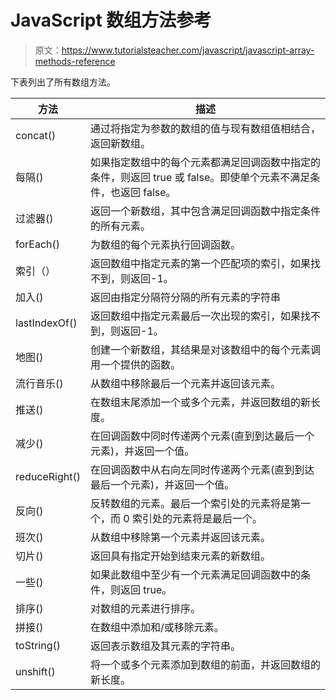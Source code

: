 # JavaScript 数组方法参考

> 原文：<https://www.tutorialsteacher.com/javascript/javascript-array-methods-reference>

下表列出了所有数组方法。

| 方法 | 描述 |
| --- | --- |
| concat() | 通过将指定为参数的数组的值与现有数组值相结合，返回新数组。 |
| 每隔() | 如果指定数组中的每个元素都满足回调函数中指定的条件，则返回 true 或 false。即使单个元素不满足条件，也返回 false。 |
| 过滤器() | 返回一个新数组，其中包含满足回调函数中指定条件的所有元素。 |
| forEach() | 为数组的每个元素执行回调函数。 |
| 索引（） | 返回数组中指定元素的第一个匹配项的索引，如果找不到，则返回-1。 |
| 加入() | 返回由指定分隔符分隔的所有元素的字符串 |
| lastIndexOf() | 返回数组中指定元素最后一次出现的索引，如果找不到，则返回-1。 |
| 地图() | 创建一个新数组，其结果是对该数组中的每个元素调用一个提供的函数。 |
| 流行音乐() | 从数组中移除最后一个元素并返回该元素。 |
| 推送() | 在数组末尾添加一个或多个元素，并返回数组的新长度。 |
| 减少() | 在回调函数中同时传递两个元素(直到到达最后一个元素)，并返回一个值。 |
| reduceRight() | 在回调函数中从右向左同时传递两个元素(直到到达最后一个元素)，并返回一个值。 |
| 反向() | 反转数组的元素。最后一个索引处的元素将是第一个，而 0 索引处的元素将是最后一个。 |
| 班次() | 从数组中移除第一个元素并返回该元素。 |
| 切片() | 返回具有指定开始到结束元素的新数组。 |
| 一些() | 如果此数组中至少有一个元素满足回调函数中的条件，则返回 true。 |
| 排序() | 对数组的元素进行排序。 |
| 拼接() | 在数组中添加和/或移除元素。 |
| toString() | 返回表示数组及其元素的字符串。 |
| unshift() | 将一个或多个元素添加到数组的前面，并返回数组的新长度。 |